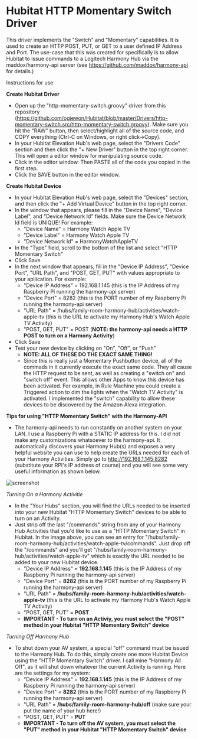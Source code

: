 # Hubitat HTTP Momentary Switch Driver

This driver implements the "Switch" and "Momentary" capabilities.  It is used to create an HTTP POST, PUT, or GET to a user defined IP Address and Port.  The use-case that this was created for specifically is to allow Hubitat to issue commands to a Logitech Harmony Hub via the maddox/harmony-api server (see https://github.com/maddox/harmony-api for details.)


Instructions for use

**Create Hubitat Driver**
- Open up the "http-momentary-switch.groovy" driver from this repository (https://github.com/ogiewon/Hubitat/blob/master/Drivers/http-momentary-switch.src/http-momentary-switch.groovy).  Make sure you hit the "RAW" button, then select/highlight all of the source code, and COPY everything (Ctrl-C on Windows, or right click->Copy). 
- In your Hubitat Elevation Hub's web page, select the "Drivers Code" section and then click the "+ New Driver" button in the top right corner.  This will open a editor window for manipulating source code.
- Click in the editor window.  Then PASTE all of the code you copied in the first step.
- Click the SAVE button in the editor window.

**Create Hubitat Device**
- In your Hubitat Elevation Hub's web page, select the "Devices" section, and then click the "+ Add Virtual Device" button in the top right corner.
- In the window that appears, please fill in the "Device Name", "Device Label", and "Device Network Id" fields.  Make sure the Device Network Id field is UNIQUE!  For example:
  - "Device Name" = Harmony Watch Apple TV
  - "Device Label" = Harmony Watch Apple TV
  - "Device Network Id" = HarmonyWatchAppleTV
- In the "Type" field, scroll to the bottom of the list and select "HTTP Momentary Switch"
- Click Save
- In the next window that appears, fill in the "Device IP Address", "Device Port", "URL Path", and "POST, GET, PUT" with values appropriate to your apllication.  For example:
  - "Device IP Address" = 192.168.1.145   (this is the IP Address of my Raspberry Pi running the harmony-api server)
  - "Device Port" = 8282 (this is the PORT number of my Raspberry Pi running the harmony-api server)
  - "URL Path" = /hubs/family-room-harmony-hub/activities/watch-apple-tv  (this is the URL to activate my Harmony Hub's Watch Apple TV Activity)
  - "POST, GET, PUT" = POST  (**NOTE: the harmony-api needs a HTTP POST to turn on a Harmony Activity**) 
- Click Save
- Test your new device by clicking on "On", "Off", or "Push" 
  - **NOTE: ALL OF THESE DO THE EXACT SAME THING!**
  - Since this is really just a Momentary Pushbutton device, all of the commads in it currently execute the exact same code.  They all cause the HTTP request to be sent, as well as creating a "switch on" and "switch off" event.  This allows other Apps to know this device has been activated.  For example, in Rule Machine you could create a Triggered action to dim the lights when the "Watch TV Activity" is activated.  I implemented the "switch" capability to allow these devices to be discovered by the Amazon Alexa integration.  
  
**Tips for using "HTTP Momentary Switch" with the Harmony-API**
- The harmony-api needs to run constantly on another system on your LAN.  I use a Raspberry Pi with a STATIC IP address for this. I did not make any customizations whatsoever to the harmony-api.  It automatically discovers your Harmony Hub(s) and exposes a very helpful website you can use to help create the URLs needed for each of your Harmony Activities.  Simply go to http://192.168.1.145:8282 (substitute your RPI's IP address of course) and you will see some very useful information as shown below.

![screenshot](https://user-images.githubusercontent.com/5206084/36354113-5aac8f14-149d-11e8-85fb-578b0861d7aa.png)

*Turning On a Harmony Activitie*
- In the "Your Hubs" section, you will find the URLs needed to be inserted into your new Hubitat "HTTP Momentary Switch" devices to be able to turn on an Activity.  
- Just strip off the last "/commands" string from any of your Harmony Hub Activities that you'd like to use as a "HTTP Momentary Switch" in Hubitat.  In the image above, you can see an entry for "/hubs/family-room-harmony-hub/activities/watch-apple-tv/commands".  Just drop off the "/commands" and you'll get "/hubs/family-room-harmony-hub/activities/watch-apple-tv" which is exactly the URL needed to be added to your new Hubitat device.
  - "Device IP Address" = **192.168.1.145**            (this is the IP Address of my Raspberry Pi running the harmony-api server)
  - "Device Port" = **8282**                           (this is the PORT number of my Raspberry Pi running the harmony-api server)
  - "URL Path" = **/hubs/family-room-harmony-hub/activities/watch-apple-tv**  (this is the URL to activate my Harmony Hub's Watch Apple TV Activity)
  - "POST, GET, PUT" = **POST**
  - **IMPORTANT - To turn on an Activiy, you must select the "POST" method in your Hubitat "HTTP Momentary Switch" device**

*Turning Off Harmony Hub*
- To shut down your AV system, a special "off" command must be issued to the Harmony Hub.  To do this, simply create one more Hubitat Device using the "HTTP Momentary Switch" driver.  I call mine "Harmony All Off", as it will shut down whatever the current Activity is running. Here are the settings for my system:
  - "Device IP Address" = **192.168.1.145**             (this is the IP Address of my Raspberry Pi running the harmony-api server)
  - "Device Port" = **8282**                            (this is the PORT number of my Raspberry Pi running the harmony-api server)
  - "URL Path" = **/hubs/family-room-harmony-hub/off**  (make sure your put the name of your hub here!)
  - "POST, GET, PUT" = **PUT**
  - **IMPORTANT - To turn off the AV system, you must select the "PUT" method in your Hubitat "HTTP Momentary Switch" device**
  
  

